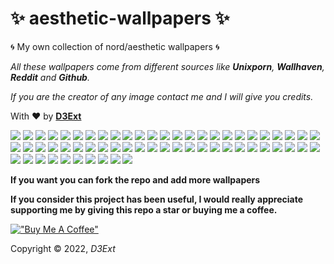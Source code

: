 # :sparkles: aesthetic-wallpapers :sparkles:

:cyclone: My own collection of nord/aesthetic wallpapers :cyclone:

*All these wallpapers come from different sources like **Unixporn**, **Wallhaven**, **Reddit** and **Github**.*

*If you are the creator of any image contact me and I will give you credits.*

With :heart: by **[D3Ext](https://github.com/D3Ext)**

<img src="https://raw.githubusercontent.com/D3Ext/aesthetic-wallpapers/main/images/abstract.jpg">

<img src="https://raw.githubusercontent.com/D3Ext/aesthetic-wallpapers/main/images/arch_purple.png">

<img src="https://raw.githubusercontent.com/D3Ext/aesthetic-wallpapers/main/images/astronaut.jpg">

<img src="https://raw.githubusercontent.com/D3Ext/aesthetic-wallpapers/main/images/beautiful.jpg">

<img src="https://raw.githubusercontent.com/D3Ext/aesthetic-wallpapers/main/images/black.jpg">

<img src="https://raw.githubusercontent.com/D3Ext/aesthetic-wallpapers/main/images/black-white-girl.png">

<img src="https://raw.githubusercontent.com/D3Ext/aesthetic-wallpapers/main/images/bunny.png">

<img src="https://raw.githubusercontent.com/D3Ext/aesthetic-wallpapers/main/images/chinese.png">

<img src="https://raw.githubusercontent.com/D3Ext/aesthetic-wallpapers/main/images/colors.jpg">

<img src="https://raw.githubusercontent.com/D3Ext/aesthetic-wallpapers/main/images/cron.png">

<img src="https://raw.githubusercontent.com/D3Ext/aesthetic-wallpapers/main/images/debian.png">

<img src="https://raw.githubusercontent.com/D3Ext/aesthetic-wallpapers/main/images/forest.png">

<img src="https://raw.githubusercontent.com/D3Ext/aesthetic-wallpapers/main/images/fantasy-woods.jpg">

<img src="https://raw.githubusercontent.com/D3Ext/aesthetic-wallpapers/main/images/girl.jpg">

<img src="https://raw.githubusercontent.com/D3Ext/aesthetic-wallpapers/main/images/hands.jpg">

<img src="https://raw.githubusercontent.com/D3Ext/aesthetic-wallpapers/main/images/home127-dark.jpg">

<img src="https://raw.githubusercontent.com/D3Ext/aesthetic-wallpapers/main/images/home127-light.jpg">

<img src="https://raw.githubusercontent.com/D3Ext/aesthetic-wallpapers/main/images/japan.png">

<img src="https://raw.githubusercontent.com/D3Ext/aesthetic-wallpapers/main/images/japan2.jpg">

<img src="https://raw.githubusercontent.com/D3Ext/aesthetic-wallpapers/main/images/japan3.jpg">

<img src="https://raw.githubusercontent.com/D3Ext/aesthetic-wallpapers/main/images/katana.jpg">

<img src="https://raw.githubusercontent.com/D3Ext/aesthetic-wallpapers/main/images/knight.png">

<img src="https://raw.githubusercontent.com/D3Ext/aesthetic-wallpapers/main/images/landscape2.jpg">

<img src="https://raw.githubusercontent.com/D3Ext/aesthetic-wallpapers/main/images/lightning.jpg">

<img src="https://raw.githubusercontent.com/D3Ext/aesthetic-wallpapers/main/images/lofi.jpg">

<img src="https://raw.githubusercontent.com/D3Ext/aesthetic-wallpapers/main/images/manga.png">

<img src="https://raw.githubusercontent.com/D3Ext/aesthetic-wallpapers/main/images/minim.jpg">

<img src="https://raw.githubusercontent.com/D3Ext/aesthetic-wallpapers/main/images/minimal_landscape.jpg">

<img src="https://raw.githubusercontent.com/D3Ext/aesthetic-wallpapers/main/images/moon.png">

<img src="https://raw.githubusercontent.com/D3Ext/aesthetic-wallpapers/main/images/mountains.png">

<img src="https://raw.githubusercontent.com/D3Ext/aesthetic-wallpapers/main/images/naruto.png">

<img src="https://raw.githubusercontent.com/D3Ext/aesthetic-wallpapers/main/images/naruto_2.png">

<img src="https://raw.githubusercontent.com/D3Ext/aesthetic-wallpapers/main/images/nature.jpg">

<img src="https://raw.githubusercontent.com/D3Ext/aesthetic-wallpapers/main/images/neocity.png">

<img src="https://raw.githubusercontent.com/D3Ext/aesthetic-wallpapers/main/images/neocity2.jpg">

<img src="https://raw.githubusercontent.com/D3Ext/aesthetic-wallpapers/main/images/neosamurai.webp">

<img src="https://raw.githubusercontent.com/D3Ext/aesthetic-wallpapers/main/images/nordic.png">

<img src="https://raw.githubusercontent.com/D3Ext/aesthetic-wallpapers/main/images/onepiece.png">

<img src="https://raw.githubusercontent.com/D3Ext/aesthetic-wallpapers/main/images/pastel-city.png">

<img src="https://raw.githubusercontent.com/D3Ext/aesthetic-wallpapers/main/images/pastel-car.png">

<img src="https://raw.githubusercontent.com/D3Ext/aesthetic-wallpapers/main/images/pixelart_landscape.jpg">

<img src="https://raw.githubusercontent.com/D3Ext/aesthetic-wallpapers/main/images/planets.png">

<img src="https://raw.githubusercontent.com/D3Ext/aesthetic-wallpapers/main/images/puppy.jpg">

<img src="https://raw.githubusercontent.com/D3Ext/aesthetic-wallpapers/main/images/rad_samurai.jpg">

<img src="https://raw.githubusercontent.com/D3Ext/aesthetic-wallpapers/main/images/rick.jpg">

<img src="https://raw.githubusercontent.com/D3Ext/aesthetic-wallpapers/main/images/river.png">

<img src="https://raw.githubusercontent.com/D3Ext/aesthetic-wallpapers/main/images/rm-rf.jpg">

<img src="https://raw.githubusercontent.com/D3Ext/aesthetic-wallpapers/main/images/robot.jpg">

<img src="https://raw.githubusercontent.com/D3Ext/aesthetic-wallpapers/main/images/rocket.png">

<img src="https://raw.githubusercontent.com/D3Ext/aesthetic-wallpapers/main/images/room.jpg">

<img src="https://raw.githubusercontent.com/D3Ext/aesthetic-wallpapers/main/images/room2.jpg">

<img src="https://raw.githubusercontent.com/D3Ext/aesthetic-wallpapers/main/images/routine.jpg">

<img src="https://raw.githubusercontent.com/D3Ext/aesthetic-wallpapers/main/images/shibainu.jpeg">

<img src="https://raw.githubusercontent.com/D3Ext/aesthetic-wallpapers/main/images/town.jpg">

<img src="https://raw.githubusercontent.com/D3Ext/aesthetic-wallpapers/main/images/trees.png">

<img src="https://raw.githubusercontent.com/D3Ext/aesthetic-wallpapers/main/images/underwater.png">

<img src="https://raw.githubusercontent.com/D3Ext/aesthetic-wallpapers/main/images/vader.png">

<img src="https://raw.githubusercontent.com/D3Ext/aesthetic-wallpapers/main/images/van.png">

<img src="https://raw.githubusercontent.com/D3Ext/aesthetic-wallpapers/main/images/venom.jpg">

<img src="https://raw.githubusercontent.com/D3Ext/aesthetic-wallpapers/main/images/wallhaven.png">


**If you want you can fork the repo and add more wallpapers**

**If you consider this project has been useful, I would really appreciate supporting me by giving this repo a star or buying me a coffee.**

[!["Buy Me A Coffee"](https://www.buymeacoffee.com/assets/img/custom_images/orange_img.png)](https://www.buymeacoffee.com/d3ext)

Copyright © 2022, *D3Ext*

